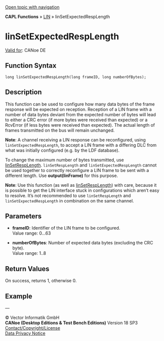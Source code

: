 [Open topic with navigation](../../../../../CANoeDEFamily.htm#Topics/CAPLFunctions/LIN/Functions/CAPLfunctionLINSetExpectedRespLength.md)

**CAPL Functions** » [LIN](../CAPLfunctionsLINOverview.md) » linSetExpectedRespLength

# linSetExpectedRespLength

[Valid for](../../../Shared/FeatureAvailability.md):  CANoe DE

## Function Syntax

```plaintext
long linSetExpectedRespLength(long frameID, long numberOfBytes);
```

## Description

This function can be used to configure how many data bytes of the frame response will be expected on reception. Reception of a LIN frame with a number of data bytes deviant from the expected number of bytes will lead to either a CRC error (if more bytes were received than expected) or a RcvError (if less bytes were received than expected). The actual length of frames transmitted on the bus will remain unchanged.

**Note**: A channel receiving a LIN response can be reconfigured, using `linSetExpectedRespLength`, to accept a LIN frame with a differing DLC from what was initially configured (e.g. by the LDF database).

To change the maximum number of bytes transmitted, use [linSetRespLength](CAPLfunctionLINSetRespLength.md). `linSetRespLength` and `linSetExpectedRespLength` cannot be used together to correctly reconfigure a LIN frame to be sent with a different length. Use **output(linFrame)** for this purpose.

**Note**: Use this function (as well as [linSetRespLength](CAPLfunctionLINSetRespLength.md)) with care, because it is possible to get the LIN interface stuck in configurations which aren’t easy to resolve. It’s not recommended to use `linSetRespLength` and `linSetExpectedRespLength` in combination on the same channel.

## Parameters

- **frameID**: Identifier of the LIN frame to be configured.  
  Value range: 0…63

- **numberOfBytes**: Number of expected data bytes (excluding the CRC byte).  
  Value range: 1..8

## Return Values

On success, returns 1, otherwise 0.

## Example

—

© Vector Informatik GmbH  
**CANoe (Desktop Editions & Test Bench Editions)** Version 18 SP3  
[Contact/Copyright/License](../../../Shared/ContactCopyrightLicense.md)  
[Data Privacy Notice](https://www.vector.com/int/en/company/get-info/privacy-policy/)